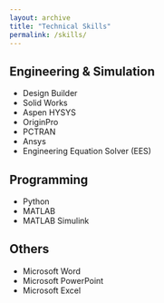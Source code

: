 ```yaml
---
layout: archive
title: "Technical Skills"
permalink: /skills/
---
```


## Engineering & Simulation
- Design Builder
- Solid Works
- Aspen HYSYS
- OriginPro
- PCTRAN
- Ansys
- Engineering Equation Solver (EES)

## Programming
- Python
- MATLAB
- MATLAB Simulink

## Others
- Microsoft Word
- Microsoft PowerPoint
- Microsoft Excel


